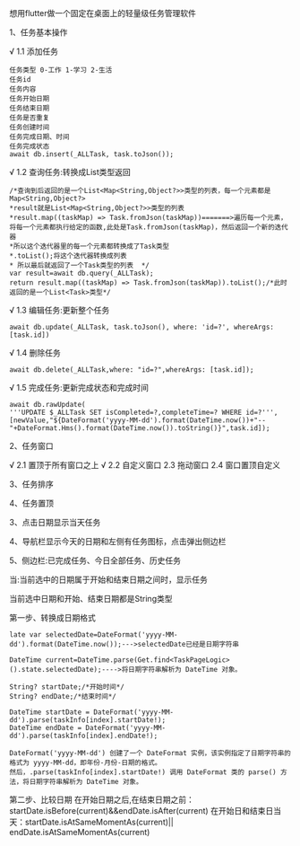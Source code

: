 想用flutter做一个固定在桌面上的轻量级任务管理软件

1、任务基本操作

√ 1.1 添加任务

    任务类型 0-工作 1-学习 2-生活
    任务id
    任务内容
    任务开始日期
    任务结束日期
    任务是否重复
    任务创建时间
    任务完成日期、时间
    任务完成状态 
    await db.insert(_ALLTask, task.toJson());

√ 1.2 查询任务:转换成List<Task>类型返回

    /*查询到后返回的是一个List<Map<String,Object?>>类型的列表，每一个元素都是Map<String,Object?>
    *result就是List<Map<String,Object?>>类型的列表
    *result.map((taskMap) => Task.fromJson(taskMap))=======>遍历每一个元素，将每一个元素都执行给定的函数,此处是Task.fromJson(taskMap)，然后返回一个新的迭代器
    *所以这个迭代器里的每一个元素都转换成了Task类型
    *.toList();将这个迭代器转换成列表
    * 所以最后就返回了一个Task类型的列表  */
    var result=await db.query(_ALLTask);
    return result.map((taskMap) => Task.fromJson(taskMap)).toList();/*此时返回的是一个List<Task>类型*/

√ 1.3 编辑任务:更新整个任务

    await db.update(_ALLTask, task.toJson(), where: 'id=?', whereArgs: [task.id])

√ 1.4 删除任务

    await db.delete(_ALLTask,where: "id=?",whereArgs: [task.id]);

√ 1.5 完成任务:更新完成状态和完成时间

    await db.rawUpdate(
    '''UPDATE $_ALLTask SET isCompleted=?,completeTime=? WHERE id=?''',
    [newValue,"${DateFormat('yyyy-MM-dd').format(DateTime.now())+"--"+DateFormat.Hms().format(DateTime.now()).toString()}",task.id]);

2、任务窗口

√ 2.1 置顶于所有窗口之上
√ 2.2 自定义窗口
2.3 拖动窗口
2.4 窗口置顶自定义

3、任务排序

4、任务置顶

3、点击日期显示当天任务

4、导航栏显示今天的日期和左侧有任务图标，点击弹出侧边栏

5、侧边栏:已完成任务、今日全部任务、历史任务

当:当前选中的日期属于开始和结束日期之间时，显示任务

当前选中日期和开始、结束日期都是String类型

第一步、转换成日期格式

    late var selectedDate=DateFormat('yyyy-MM-dd').format(DateTime.now());--->selectedDate已经是日期字符串

    DateTime current=DateTime.parse(Get.find<TaskPageLogic>().state.selectedDate);---->将日期字符串解析为 DateTime 对象。
    
    String? startDate;/*开始时间*/
    String? endDate;/*结束时间*/
    
    DateTime startDate = DateFormat('yyyy-MM-dd').parse(taskInfo[index].startDate!);
    DateTime endDate = DateFormat('yyyy-MM-dd').parse(taskInfo[index].endDate!);

    DateFormat('yyyy-MM-dd') 创建了一个 DateFormat 实例，该实例指定了日期字符串的格式为 yyyy-MM-dd，即年份-月份-日期的格式。
    然后，.parse(taskInfo[index].startDate!) 调用 DateFormat 类的 parse() 方法，将日期字符串解析为 DateTime 对象。

第二步、比较日期
    在开始日期之后,在结束日期之前： startDate.isBefore(current)&&endDate.isAfter(current)
    在开始日和结束日当天：startDate.isAtSameMomentAs(current)|| endDate.isAtSameMomentAs(current)
